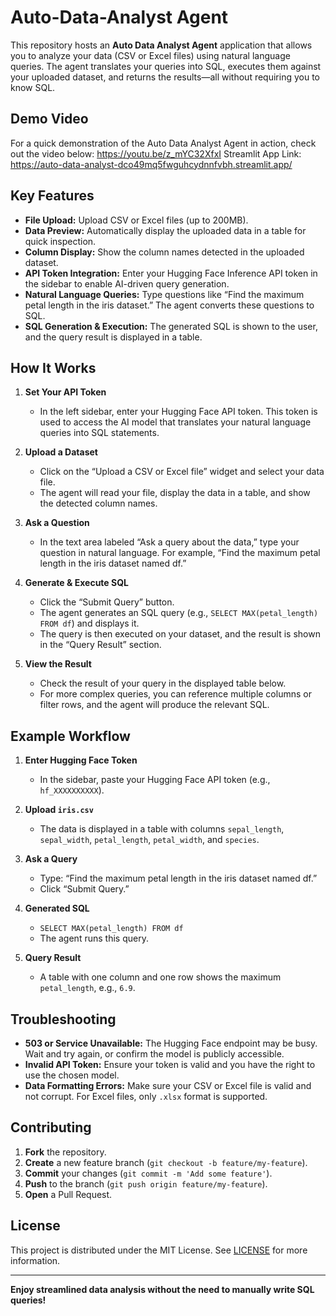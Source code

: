 # Auto-Data-Analyst Agent

This repository hosts an **Auto Data Analyst Agent** application that allows you to analyze your data (CSV or Excel files) using natural language queries. The agent translates your queries into SQL, executes them against your uploaded dataset, and returns the results—all without requiring you to know SQL.

## Demo Video

For a quick demonstration of the Auto Data Analyst Agent in action, check out the video below:
https://youtu.be/z_mYC32XfxI
Streamlit App Link: https://auto-data-analyst-dco49mq5fwguhcydnnfvbh.streamlit.app/

## Key Features

- **File Upload:** Upload CSV or Excel files (up to 200MB).  
- **Data Preview:** Automatically display the uploaded data in a table for quick inspection.  
- **Column Display:** Show the column names detected in the uploaded dataset.  
- **API Token Integration:** Enter your Hugging Face Inference API token in the sidebar to enable AI-driven query generation.  
- **Natural Language Queries:** Type questions like “Find the maximum petal length in the iris dataset.” The agent converts these questions to SQL.  
- **SQL Generation & Execution:** The generated SQL is shown to the user, and the query result is displayed in a table.  

## How It Works

1. **Set Your API Token**  
   - In the left sidebar, enter your Hugging Face API token. This token is used to access the AI model that translates your natural language queries into SQL statements.

2. **Upload a Dataset**  
   - Click on the “Upload a CSV or Excel file” widget and select your data file.  
   - The agent will read your file, display the data in a table, and show the detected column names.

3. **Ask a Question**  
   - In the text area labeled “Ask a query about the data,” type your question in natural language. For example, “Find the maximum petal length in the iris dataset named df.”

4. **Generate & Execute SQL**  
   - Click the “Submit Query” button.  
   - The agent generates an SQL query (e.g., `SELECT MAX(petal_length) FROM df`) and displays it.  
   - The query is then executed on your dataset, and the result is shown in the “Query Result” section.

5. **View the Result**  
   - Check the result of your query in the displayed table below.  
   - For more complex queries, you can reference multiple columns or filter rows, and the agent will produce the relevant SQL.

## Example Workflow

1. **Enter Hugging Face Token**  
   - In the sidebar, paste your Hugging Face API token (e.g., `hf_XXXXXXXXXX`).

2. **Upload `iris.csv`**  
   - The data is displayed in a table with columns `sepal_length`, `sepal_width`, `petal_length`, `petal_width`, and `species`.

3. **Ask a Query**  
   - Type: “Find the maximum petal length in the iris dataset named df.”  
   - Click “Submit Query.”

4. **Generated SQL**  
   - `SELECT MAX(petal_length) FROM df`  
   - The agent runs this query.

5. **Query Result**  
   - A table with one column and one row shows the maximum `petal_length`, e.g., `6.9`.

## Troubleshooting

- **503 or Service Unavailable:** The Hugging Face endpoint may be busy. Wait and try again, or confirm the model is publicly accessible.
- **Invalid API Token:** Ensure your token is valid and you have the right to use the chosen model.
- **Data Formatting Errors:** Make sure your CSV or Excel file is valid and not corrupt. For Excel files, only `.xlsx` format is supported.

## Contributing

1. **Fork** the repository.  
2. **Create** a new feature branch (`git checkout -b feature/my-feature`).  
3. **Commit** your changes (`git commit -m 'Add some feature'`).  
4. **Push** to the branch (`git push origin feature/my-feature`).  
5. **Open** a Pull Request.

## License

This project is distributed under the MIT License. See [LICENSE](LICENSE) for more information.

---

**Enjoy streamlined data analysis without the need to manually write SQL queries!**
